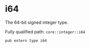 # i64

The 64-bit signed integer type.

Fully qualified path: `core::integer::i64`

<pre><code class="language-rust">pub extern type i64</code></pre>

